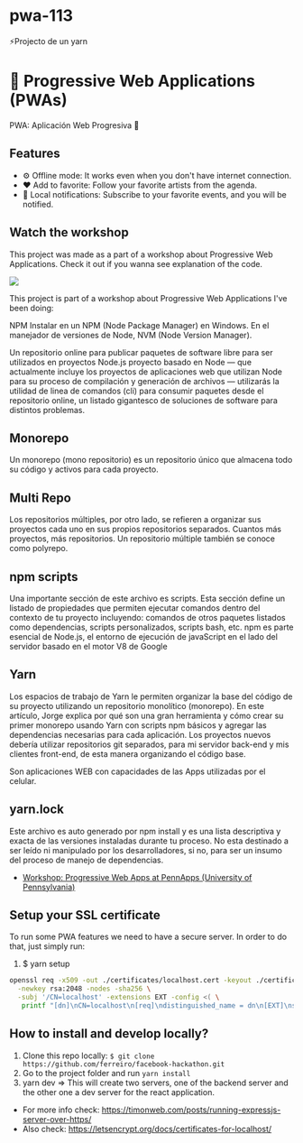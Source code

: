 # pwa-113
⚡️Projecto de un yarn 
# 🚀 Progressive Web Applications (PWAs) 

PWA: Aplicación Web Progresiva 🙌

## Features

* ⚙️ Offline mode: It works even when you don't have internet connection.
* ❤️ Add to favorite: Follow your favorite artists from the agenda.
* 🎯 Local notifications: Subscribe to your favorite events, and you will be notified.

## Watch the workshop

This project was made as a part of a workshop about Progressive Web Applications. Check it out if you wanna see explanation of the code.

<a href="https://www.youtube.com/watch?v=de1xiqz-BTE"><img src="./workshop_progressive_web_apps_pennapps.png" /></a>

This project is part of a workshop about Progressive Web Applications I've been doing:

NPM Instalar en un NPM (Node Package Manager) en Windows.
En el manejador de versiones de Node, NVM (Node Version Manager).

Un repositorio online para publicar paquetes de software libre para ser utilizados en proyectos Node.js
proyecto basado en Node — que actualmente incluye los proyectos de aplicaciones web que utilizan Node para su proceso de compilación y generación de archivos — utilizarás la utilidad de linea de comandos (cli) para consumir paquetes desde el repositorio online, un listado gigantesco de soluciones de software para distintos problemas.

## Monorepo
Un monorepo (mono repositorio) es un repositorio único que almacena todo su código y activos para cada proyecto.

## Multi Repo
Los repositorios múltiples, por otro lado, se refieren a organizar sus proyectos cada uno en sus propios repositorios separados. Cuantos más proyectos, más repositorios. Un repositorio múltiple también se conoce como polyrepo.

## npm scripts
Una importante sección de este archivo es scripts. Esta sección define un listado de propiedades que permiten ejecutar comandos dentro del contexto de tu proyecto incluyendo: comandos de otros paquetes listados como dependencias, scripts personalizados, scripts bash, etc.
npm es parte esencial de Node.js, el entorno de ejecución de javaScript en el lado del servidor basado en el motor V8 de Google

## Yarn
Los espacios de trabajo de Yarn le permiten organizar la base del código de su proyecto utilizando un repositorio monolítico (monorepo).
En este artículo, Jorge explica por qué son una gran herramienta y cómo crear su primer monorepo usando Yarn con scripts npm básicos y agregar las dependencias necesarias para cada aplicación.
Los proyectos nuevos debería utilizar repositorios git separados,  para mi servidor back-end y mis clientes front-end, de esta manera organizando el código base.

Son aplicaciones WEB con capacidades de las Apps utilizadas por el celular.

## yarn.lock
Este archivo es auto generado por npm install y es una lista descriptiva y exacta de las versiones instaladas durante tu proceso. No esta destinado a ser leído ni manipulado por los desarrolladores, si no, para ser un insumo del proceso de manejo de dependencias.


* [Workshop: Progressive Web Apps at PennApps (University of Pennsylvania)](https://www.ferreiro.me/blog/workshop-progressive-web-apps-at-pennapps)

## Setup your SSL certificate

To run some PWA features we need to have a secure server.
In order to do that, just simply run:

1. $ yarn setup

```bash
openssl req -x509 -out ./certificates/localhost.cert -keyout ./certificates/localhost.key \
  -newkey rsa:2048 -nodes -sha256 \
  -subj '/CN=localhost' -extensions EXT -config <( \
   printf "[dn]\nCN=localhost\n[req]\ndistinguished_name = dn\n[EXT]\nsubjectAltName=DNS:localhost\nkeyUsage=digitalSignature\nextendedKeyUsage=serverAuth")

```
## How to install and develop locally?

1. Clone this repo locally: `$ git clone https://github.com/ferreiro/facebook-hackathon.git`
2. Go to the project folder and run `yarn install`
3. yarn dev => This will create two servers, one of the backend server and the other one a dev server for the react application.

* For more info check: https://timonweb.com/posts/running-expressjs-server-over-https/
* Also check: https://letsencrypt.org/docs/certificates-for-localhost/

